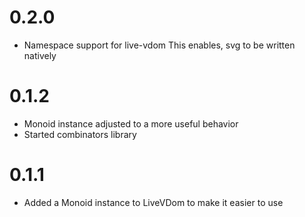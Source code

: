 # 0.2.0
* Namespace support for live-vdom
  This enables, svg to be written natively
# 0.1.2
* Monoid instance adjusted to a more useful behavior
* Started combinators library
# 0.1.1
* Added a Monoid instance to LiveVDom to make it easier to use
